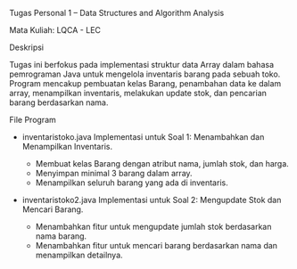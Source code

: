 Tugas Personal 1 – Data Structures and Algorithm Analysis

Mata Kuliah: LQCA - LEC

Deskripsi

Tugas ini berfokus pada implementasi struktur data Array dalam bahasa pemrograman Java untuk mengelola inventaris barang pada sebuah toko. Program mencakup pembuatan kelas Barang, penambahan data ke dalam array, menampilkan inventaris, melakukan update stok, dan pencarian barang berdasarkan nama.

File Program

- inventaristoko.java
  Implementasi untuk Soal 1: Menambahkan dan Menampilkan Inventaris.
    - Membuat kelas Barang dengan atribut nama, jumlah stok, dan harga.
    - Menyimpan minimal 3 barang dalam array.
    - Menampilkan seluruh barang yang ada di inventaris.

- inventaristoko2.java
  Implementasi untuk Soal 2: Mengupdate Stok dan Mencari Barang.
    - Menambahkan fitur untuk mengupdate jumlah stok berdasarkan nama barang.
    - Menambahkan fitur untuk mencari barang berdasarkan nama dan menampilkan detailnya.

